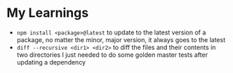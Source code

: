 # My Learnings

* `npm install <package>@latest` to update to the latest version of a package, 
   no matter the minor, major version, it always goes to the latest
* `diff --recursive <dir1> <dir2>` to diff the files and their contents in two directories
  I just needed to do some golden master tests after updating a dependency
